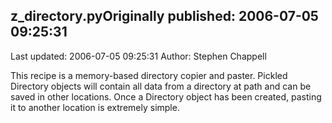 ## z_directory.pyOriginally published: 2006-07-05 09:25:31 
Last updated: 2006-07-05 09:25:31 
Author: Stephen Chappell 
 
This recipe is a memory-based directory copier and paster. Pickled Directory objects will contain all data from a directory at path and can be saved in other locations. Once a Directory object has been created, pasting it to another location is extremely simple.